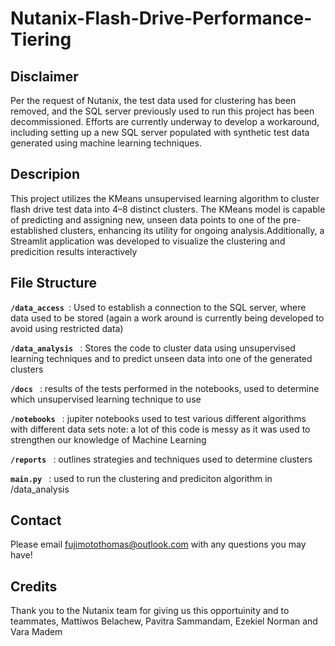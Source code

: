 # Nutanix-Flash-Drive-Performance-Tiering

## Disclaimer 
Per the request of Nutanix, the test data used for clustering has been removed, and the SQL server previously used to run this project has been decommissioned. Efforts are currently underway to develop a workaround, including setting up a new SQL server populated with synthetic test data generated using machine learning techniques. 


## Descripion 
This project utilizes the KMeans unsupervised learning algorithm to cluster flash drive test data into 4–8 distinct clusters. The KMeans model is capable of predicting and assigning new, unseen data points to one of the pre-established clusters, enhancing its utility for ongoing analysis.Additionally, a Streamlit application was developed to visualize the clustering and predicition results interactively

## File Structure 
**`/data_access `**: Used to establish a connection to the SQL server, where data used to be stored (again a work around is currently being developed to avoid using restricted data)

**`/data_analysis `** : Stores the code to cluster data using unsupervised learning techniques and to predict unseen data into one of the generated clusters 

**`/docs `** : results of the tests performed in the notebooks, used to determine which unsupervised learning technique to use

**`/notebooks `** : jupiter notebooks used to test various different algorithms with different data sets note: a lot of this code is messy as it was used to strengthen our knowledge of Machine Learning 

**`/reports `** : outlines strategies and techniques used to determine clusters 

**`main.py `** : used to run the clustering and prediciton algorithm in /data_analysis

## Contact 
Please email fujimotothomas@outlook.com with any questions you may have!


## Credits 
Thank you to the Nutanix team for giving us this opportuinity and to teammates, Mattiwos Belachew, Pavitra Sammandam, Ezekiel Norman
and Vara Madem
